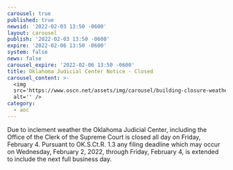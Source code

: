 ```yaml
---
carousel: true
published: true
newsid: '2022-02-03 13:50 -0600'
layout: carousel
publish: '2022-02-03 13:50 -0600'
expire: '2022-02-06 13:50 -0600'
system: false
news: false
carousel_expire: '2022-02-06 13:50 -0600'
title: Oklahoma Judicial Center Notice - Closed
carousel_content: >-
  <img
  src='https://www.oscn.net/assets/img/carousel/building-closure-weather.jpg'
  alt='' />
category:
  - aoc
---
```

Due to inclement weather the Oklahoma Judicial Center, including the Office of the Clerk of the Supreme Court is closed all day on Friday, February 4. Pursuant to OK.S.Ct.R. 1.3 any filing deadline which may occur on Wednesday, February 2, 2022, through Friday, February 4, is extended to include the next full business day.
